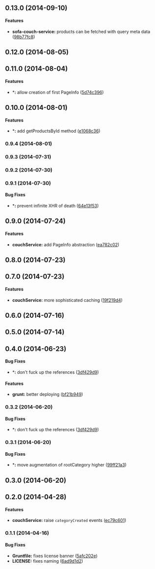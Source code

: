 <a name="0.13.0"></a>
## 0.13.0 (2014-09-10)


#### Features

* **sofa-couch-service:** products can be fetched with query meta data ([98b77fc8](https://github.com/sofa/sofa-couch-service/commit/98b77fc866c56f585ef1e03c8ec97ac37973fe53))


<a name="0.12.0"></a>
## 0.12.0 (2014-08-05)


<a name="0.11.0"></a>
## 0.11.0 (2014-08-04)


#### Features

* ***:** allow creation of first PageInfo ([5d74c396](https://github.com/sofa/sofa-couch-service/commit/5d74c396aaeb1ac9f7a19e455dbda7f3525c8d99))


<a name="0.10.0"></a>
## 0.10.0 (2014-08-01)


#### Features

* ***:** add getProductsById method ([e1068c36](https://github.com/sofa/sofa-couch-service/commit/e1068c36303738ca05afa86130d7df424882a8bd))


<a name="0.9.4"></a>
### 0.9.4 (2014-08-01)


<a name="0.9.3"></a>
### 0.9.3 (2014-07-31)


<a name="0.9.2"></a>
### 0.9.2 (2014-07-30)


<a name="0.9.1"></a>
### 0.9.1 (2014-07-30)


#### Bug Fixes

* ***:** prevent infinite XHR of death ([64e13f53](https://github.com/sofa/sofa-couch-service/commit/64e13f53d573f89477c253b391a769fc1206d6a9))


<a name="0.9.0"></a>
## 0.9.0 (2014-07-24)


#### Features

* **couchService:** add PageInfo abstraction ([ea782c02](https://github.com/sofa/sofa-couch-service/commit/ea782c020db54545b2e87fcf5d06ad2a598dbd8d))


<a name="0.8.0"></a>
## 0.8.0 (2014-07-23)


<a name="0.7.0"></a>
## 0.7.0 (2014-07-23)


#### Features

* **couchService:** more sophisticated caching ([19f219d4](https://github.com/sofa/sofa-couch-service/commit/19f219d489dc1919017251be657ea9aa55ebbbbf))


<a name="0.6.0"></a>
## 0.6.0 (2014-07-16)


<a name="0.5.0"></a>
## 0.5.0 (2014-07-14)


<a name="0.4.0"></a>
## 0.4.0 (2014-06-23)


#### Bug Fixes

* ***:** don't fuck up the references ([3df429d9](https://github.com/sofa/sofa-couch-service/commit/3df429d9fb032d83f5691db5236b01de07fa0360))


#### Features

* **grunt:** better deploying ([bf21b949](https://github.com/sofa/sofa-couch-service/commit/bf21b9490581014a629ea2318ff57ed3f05cbc50))


<a name="0.3.2"></a>
### 0.3.2 (2014-06-20)


#### Bug Fixes

* ***:** don't fuck up the references ([3df429d9](https://github.com/sofa/sofa-couch-service/commit/3df429d9fb032d83f5691db5236b01de07fa0360))


<a name="0.3.1"></a>
### 0.3.1 (2014-06-20)


#### Bug Fixes

* ***:** move augmentation of rootCategory higher ([99ff21a3](https://github.com/sofa/sofa-couch-service/commit/99ff21a3d383e349b35abe18adc96b3b798b3f82))


<a name="0.3.0"></a>
## 0.3.0 (2014-06-20)


<a name="0.2.0"></a>
## 0.2.0 (2014-04-28)


#### Features

* **couchService:** raise `categoryCreated` events ([ec79c601](https://github.com/sofa/sofa-couch-service/commit/ec79c6015325836bb0010bb3a6e0ba92b3d5184a))


<a name="0.1.1"></a>
### 0.1.1 (2014-04-16)


#### Bug Fixes

* **Gruntfile:** fixes license banner ([5afc202e](https://github.com/sofa/sofa-couch-service/commit/5afc202e5ef2fb974187f34a59e81db53a2adf4b))
* **LICENSE:** fixes naming ([6ad9d1d2](https://github.com/sofa/sofa-couch-service/commit/6ad9d1d24a488106fd491e3b255540e8a550885b))

